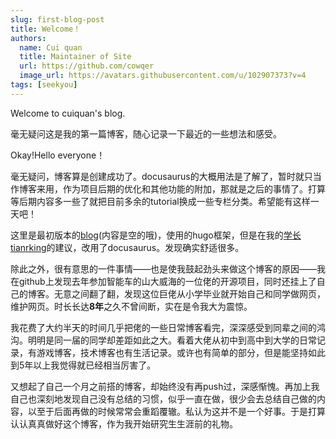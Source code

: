 ```yaml
---
slug: first-blog-post
title: Welcome！
authors:
  name: Cui quan
  title: Maintainer of Site
  url: https://github.com/cowqer
  image_url: https://avatars.githubusercontent.com/u/102907373?v=4
tags: [seekyou]
---
```


Welcome to cuiquan's blog.

毫无疑问这是我的第一篇博客，随心记录一下最近的一些想法和感受。

<!-- truncate -->

Okay!Hello everyone！

毫无疑问，博客算是创建成功了。docusaurus的大概用法是了解了，暂时就只当作博客来用，作为项目后期的优化和其他功能的附加，那就是之后的事情了。打算等后期内容多一些了就把目前多余的tutorial换成一些专栏分类。希望能有这样一天吧！

这里是最初版本的[blog](https://www.seekyou.top/)(内容是空的哦)，使用的hugo框架，但是在我的[学长tianrking](https://github.com/tianrking)的建议，改用了docusaurus。发现确实舒适很多。

除此之外，很有意思的一件事情——也是使我鼓起劲头来做这个博客的原因——我在github上发现去年参加智能车的山大威海的一位佬的开源项目，同时还挂上了自己的博客。无意之间翻了翻，发现这位巨佬从小学毕业就开始自己和同学做网页，维护网页。时长长达**8年**之久不曾间断，实在是令我大为震惊。

我花费了大约半天的时间几乎把佬的一些日常博客看完，深深感受到同辈之间的鸿沟。明明是同一届的同学却差距如此之大。看着大佬从初中到高中到大学的日常记录，有游戏博客，技术博客也有生活记录。或许也有简单的部分，但是能坚持如此到5年以上我觉得就已经相当厉害了。

又想起了自己一个月之前搭的博客，却始终没有再push过，深感惭愧。再加上我自己也深刻地发现自己没有总结的习惯，似乎一直在做，很少会去总结自己做的内容，以至于后面再做的时候常常会重蹈覆辙。私认为这并不是一个好事。于是打算认认真真做好这个博客，作为我开始研究生生涯前的礼物。
